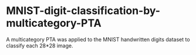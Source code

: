 # MNIST-digit-classification-by-multicategory-PTA
A multicategory PTA  was applied to the MNIST handwritten digits dataset to classify each 28*28 image.
